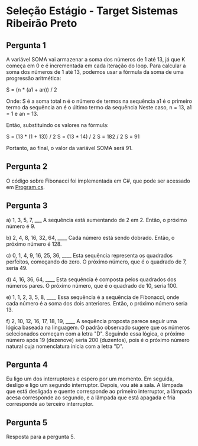 # Seleção Estágio - Target Sistemas Ribeirão Preto

## Pergunta 1

A variável SOMA vai armazenar a soma dos números de 1 até 13, já que K começa em 0 e é incrementada em cada iteração do loop. Para calcular a soma dos números de 1 até 13, podemos usar a fórmula da soma de uma progressão aritmética:

S = (n * (a1 + an)) / 2

Onde:
S é a soma total
n é o número de termos na sequência
a1 é o primeiro termo da sequência
an é o último termo da sequência
Neste caso, n = 13, a1 = 1 e an = 13.

Então, substituindo os valores na fórmula:

S = (13 * (1 + 13)) / 2
S = (13 * 14) / 2
S = 182 / 2
S = 91

Portanto, ao final, o valor da variável SOMA será 91.

## Pergunta 2

O código sobre Fibonacci foi implementada em C#, que pode ser acessado em [Program.cs](codes/Fibonacci/Program.cs).

## Pergunta 3

a) 1, 3, 5, 7, ___
A sequência está aumentando de 2 em 2. Então, o próximo número é 9.

b) 2, 4, 8, 16, 32, 64, ____
Cada número está sendo dobrado. Então, o próximo número é 128.

c) 0, 1, 4, 9, 16, 25, 36, ____
Esta sequência representa os quadrados perfeitos, começando do zero. O próximo número, que é o quadrado de 7, seria 49.

d) 4, 16, 36, 64, ____
Esta sequência é composta pelos quadrados dos números pares. O próximo número, que é o quadrado de 10, seria 100.

e) 1, 1, 2, 3, 5, 8, ____
Essa sequência é a sequência de Fibonacci, onde cada número é a soma dos dois anteriores. Então, o próximo número seria 13.

f) 2, 10, 12, 16, 17, 18, 19, ____
A sequência proposta parece seguir uma lógica baseada na linguagem. O padrão observado sugere que os números selecionados começam com a letra "D". Seguindo essa lógica, o próximo número após 19 (dezenove) seria 200 (duzentos), pois é o próximo número natural cuja nomenclatura inicia com a letra "D".

## Pergunta 4

Eu ligo um dos interruptores e espero por um momento. Em seguida, desligo e ligo um segundo interruptor. Depois, vou até a sala. A lâmpada que está desligada e quente corresponde ao primeiro interruptor, a lâmpada acesa corresponde ao segundo, e a lâmpada que está apagada e fria corresponde ao terceiro interruptor.

## Pergunta 5

Resposta para a pergunta 5.